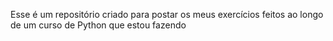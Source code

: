 Esse é um repositório criado para postar os meus exercícios feitos ao longo de um curso de Python que estou fazendo
